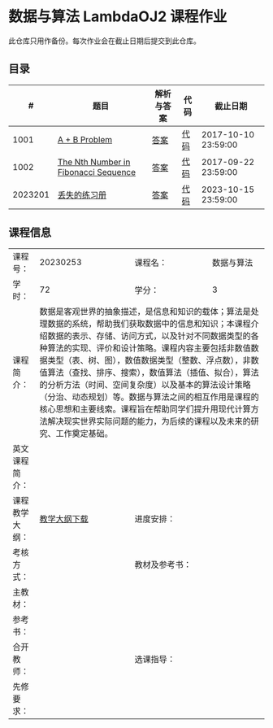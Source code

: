 # 数据与算法 LambdaOJ2 课程作业

此仓库只用作备份。每次作业会在截止日期后提交到此仓库。

## 目录

| #       | 题目                                            | 解析与答案             | 代码                     | 截止日期            |
| ------- | ----------------------------------------------- | ---------------------- | ------------------------ | ------------------- |
| 1001    | [A + B Problem](1001.md)                        | [答案](1001_ans.md)    | [代码](1001_code.cpp)    | 2017-10-10 23:59:00 |
| 1002    | [The Nth Number in Fibonacci Sequence](1002.md) | [答案](1002_ans.md)    | [代码](1002_code.cpp)    | 2017-09-22 23:59:00 |
| 2023201 | [丢失的练习册](2023201.md)                      | [答案](2023201_ans.md) | [代码](2003201_code.cpp) | 2023-10-15 23:59:00 |

## 课程信息

<table>
  <tr>
    <td>课程号：</td>
    <td>20230253</td>
    <td>课程名：</td>
    <td>数据与算法</td>
  </tr>
  <tr>
    <td>学时：</td>
    <td>72</td>
    <td>学分：</td>
    <td>3</td>
  </tr>
  <tr>
    <td>课程简介：</td>
    <td colspan="3">数据是客观世界的抽象描述，是信息和知识的载体；算法是处理数据的系统，帮助我们获取数据中的信息和知识；本课程介绍数据的表示、存储、访问方式，以及针对不同数据类型的各种算法的实现、评价和设计策略。课程内容主要包括非数值数据类型（表、树、图），数值数据类型（整数、浮点数），非数值算法（查找、排序、搜索），数值算法（插值、拟合），算法的分析方法（时间、空间复杂度）以及基本的算法设计策略（分治、动态规划）等。数据与算法之间的相互作用是课程的核心思想和主要线索。课程旨在帮助同学们提升用现代计算方法解决现实世界实际问题的能力，为后续的课程以及未来的研究、工作奠定基础。</td>
  <tr>
    <td>英文课程简介：</td>
    <td colspan="3"></td>
  </tr>
  <tr>
    <td>课程教学大纲：</td>
    <td><a href="http://zhjwxk.cic.tsinghua.edu.cn/kc.kcKcb.do?m=down&p_id=20230253">教学大纲下载</a></td>
    <td>进度安排：</td>
    <td></td>
  </tr>
  <tr>
    <td>考核方式：</td>
    <td></td>
    <td>教材及参考书：</td>
    <td></td>
  </tr>
  <tr>
    <td>主教材：</td>
    <td colspan="3"></td>
  </tr>
  <tr>
    <td>参考书：</td>
    <td colspan="3"></td>
  </tr>
  <tr>
    <td>合开教师：</td>
    <td></td>
    <td>选课指导：</td>
    <td></td>
  </tr>
  <tr>
    <td>先修要求：</td>
    <td colspan="3"></td>
  </tr>
</table>